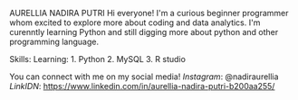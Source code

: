 AURELLIA NADIRA PUTRI
Hi everyone! I'm a curious beginner programmer whom excited to explore more about coding and data analytics.
I'm curenntly learning Python and still digging more about python and other programming language.

Skills:
Learning: 1. Python
          2. MySQL
          3. R studio

You can connect with me on my social media!
*Instagram*: @nadiraurellia
*LinkIDN*: https://www.linkedin.com/in/aurellia-nadira-putri-b200aa255/



<!---
nadiraurellia/nadiraurellia is a ✨ special ✨ repository because its `README.md` (this file) appears on your GitHub profile.
You can click the Preview link to take a look at your changes.
--->
